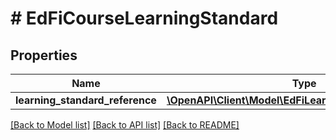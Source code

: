# # EdFiCourseLearningStandard

## Properties

Name | Type | Description | Notes
------------ | ------------- | ------------- | -------------
**learning_standard_reference** | [**\OpenAPI\Client\Model\EdFiLearningStandardReference**](EdFiLearningStandardReference.md) |  |

[[Back to Model list]](../../README.md#models) [[Back to API list]](../../README.md#endpoints) [[Back to README]](../../README.md)
